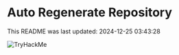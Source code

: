 # Auto Regenerate Repository

This README was last updated: 2024-12-25 03:43:28

 ![TryHackMe](https://tryhackme.com/badge/533634)
